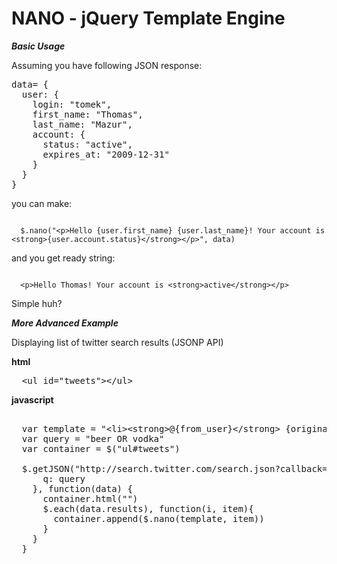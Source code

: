 NANO - jQuery Template Engine
=============================

***Basic Usage***

Assuming you have following JSON response:

<pre>
data= {
  user: {
    login: "tomek",
    first_name: "Thomas",
    last_name: "Mazur",
    account: {
      status: "active",
      expires_at: "2009-12-31"
    }
  }
}  
</pre>

you can make:

<code>
  $.nano("&lt;p&gt;Hello {user.first_name} {user.last_name}! Your account is &lt;strong&gt;{user.account.status}&lt;/strong&gt;&lt;/p&gt;", data)
</code>

and you get ready string:

<code>
  &lt;p&gt;Hello Thomas! Your account is &lt;strong&gt;active&lt;/strong&gt;&lt;/p&gt;
</code>

Simple huh?

***More Advanced Example***


Displaying list of twitter search results (JSONP API)

**html**

<pre>
  &lt;ul id=&quot;tweets&quot;&gt;&lt;/ul&gt;
</pre>

**javascript**

<pre>  
  var template = "&lt;li&gt;&lt;strong&gt;@{from_user}&lt;/strong&gt; {original_text}&lt;/li&gt;"
  var query = "beer OR vodka"
  var container = $("ul#tweets")

  $.getJSON("http://search.twitter.com/search.json?callback=?", {
      q: query
    }, function(data) {
      container.html("")
      $.each(data.results), function(i, item){
        container.append($.nano(template, item))
      }
    }
  }
</pre>
